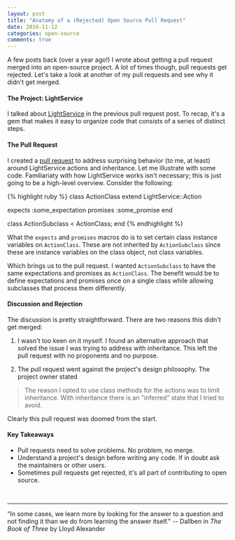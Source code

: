 ```yaml
---
layout: post
title: "Anatomy of a (Rejected) Open Source Pull Request"
date: 2016-11-12
categories: open-source
comments: true
---
```


A few posts back (over a year ago!) I wrote about getting a pull request merged into an open-source project.  A lot of times though, pull requests get rejected.  Let's take a look at another of my pull requests and see why it didn't get merged.

#### The Project: LightService

I talked about [LightService](https://github.com/adomokos/light-service) in the previous pull request post.  To recap, it's a gem that makes it easy to organize code that consists of a series of distinct steps.

#### The Pull Request

I created a [pull request](https://github.com/adomokos/light-service/pull/72) to address surprising behavior (to me, at least) around LightService actions and inheritance.  Let me illustrate with some code.  Familiariaty with how LightService works isn't necessary; this is just going to be a high-level overview.  Consider the following:

{% highlight ruby %}
class ActionClass
  extend LightService::Action

  expects :some_expectation
  promises :some_promise
end

class ActionSubclass < ActionClass; end
{% endhighlight %}

What the `expects` and `promises` macros do is to set certain class instance variables on `ActionClass`.  These are not inherited by `ActionSubclass` since these are instance variables on the class object, not class variables.

Which brings us to the pull request.  I wanted `ActionSubclass` to have the same expectations and promises as `ActionClass`.  The benefit would be to define expectations and promises once on a single class while allowing subclasses that process them differently.

#### Discussion and Rejection

The discussion is pretty straightforward.  There are two reasons this didn't get merged:

1. I wasn't too keen on it myself.  I found an alternative approach that solved the issue I was trying to address with inheritance.  This left the pull request with no proponents and no purpose.

2. The pull request went against the project's design philosophy.  The project owner stated

>The reason I opted to use class methods for the actions was to limit inheritance. With inheritance there is an "inferred" state that I tried to avoid.

Clearly this pull request was doomed from the start.

#### Key Takeaways

- Pull requests need to solve problems.  No problem, no merge.
- Understand a project's design before writing any code.  If in doubt ask the maintainers or other users.
- Sometimes pull requests get rejected, it's all part of contributing to open source.


<br/>

***
“In some cases, we learn more by looking for the answer to a question and not finding it than we do from learning the answer itself."
-- Dallben in *The Book of Three* by Lloyd Alexander


